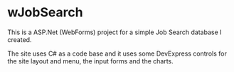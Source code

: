 # wJobSearch

This is a ASP.Net (WebForms) project for a simple Job Search database I created.

The site uses C# as a code base and it uses some DevExpress controls for the site layout and menu, the input forms and the charts.
